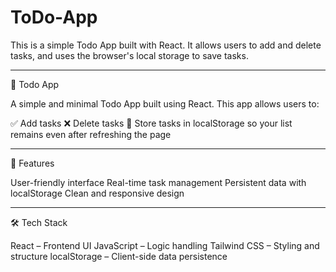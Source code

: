 # ToDo-App
This is a simple Todo App built with React. It allows users to add and delete tasks, and uses the browser's local storage to save tasks.

------------------------------------------------
📝 Todo App

A simple and minimal Todo App built using React.
This app allows users to:

✅ Add tasks
❌ Delete tasks
💾 Store tasks in localStorage so your list remains even after refreshing the page

------------------------------------------------

🚀 Features

User-friendly interface
Real-time task management
Persistent data with localStorage
Clean and responsive design

------------------------------------------------

🛠️ Tech Stack

React – Frontend UI
JavaScript – Logic handling
Tailwind CSS – Styling and structure
localStorage – Client-side data persistence

